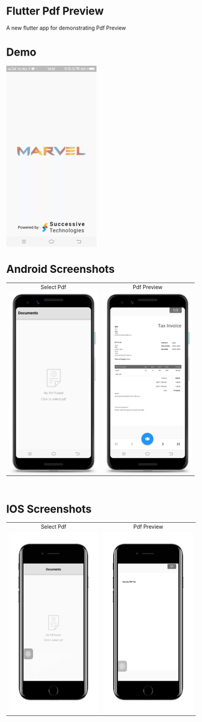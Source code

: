 # Flutter Pdf Preview

A new flutter app for demonstrating Pdf Preview

# Demo
<img src="https://github.com/MarvelApps-Flutter/pdf_viewer_demo/blob/dev/screenshots/gif/demo.gif" height="480px"></td>

# Android Screenshots

<table>
  <tr>
    <td align="center" valign="center">Select Pdf</td>
     <td align="center" valign="center">Pdf Preview</td>
  </tr>
  <tr>
    <td><img src="https://github.com/MarvelApps-Flutter/pdf_viewer_demo/blob/dev/screenshots/android/android1.png" height="480px"></td>
    <td><img src="https://github.com/MarvelApps-Flutter/pdf_viewer_demo/blob/dev/screenshots/android/android2.png" height="480px"></td>
  </tr>
 </table>

</br>

# IOS Screenshots

<table>
  <tr>
    <td align="center" valign="center">Select Pdf</td>
     <td align="center" valign="center">Pdf Preview</td>
  </tr>
  <tr>
    <td><img src="https://github.com/MarvelApps-Flutter/pdf_viewer_demo/blob/dev/screenshots/ios/ios1.png" height="480px"></td>
    <td><img src="https://github.com/MarvelApps-Flutter/pdf_viewer_demo/blob/dev/screenshots/ios/ios2.png" height="480px"></td>
  </tr>
 </table>
